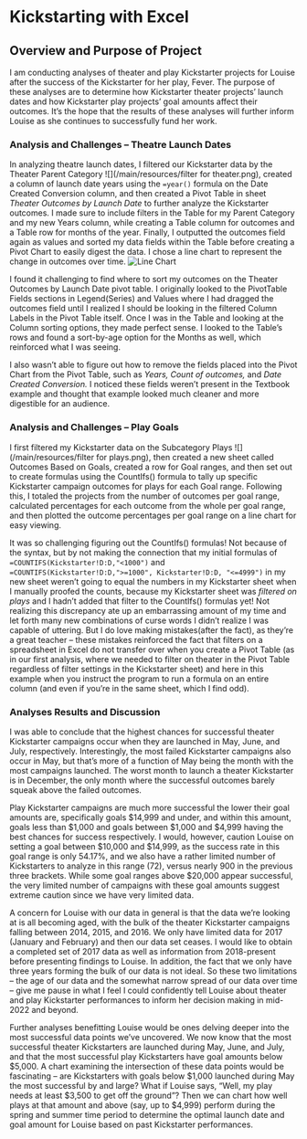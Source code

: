 # Kickstarting with Excel

## Overview and Purpose of Project

I am conducting analyses of theater and play Kickstarter projects for Louise after the success of the Kickstarter for her play, Fever. The purpose of these analyses are to determine how Kickstarter theater projects’ launch dates and how Kickstarter play projects’ goal amounts affect their outcomes. It’s the hope that the results of these analyses will further inform Louise as she continues to successfully fund her work.


### Analysis and Challenges – Theatre Launch Dates


In analyzing theatre launch dates, I filtered our Kickstarter data by the Theater Parent Category ![](/main/resources/filter for theater.png), created a column of launch date years using the `=year()` formula on the Date Created Conversion column, and then created a Pivot Table in sheet *Theater Outcomes by Launch Date* to further analyze the Kickstarter outcomes. I made sure to include filters in the Table for my Parent Category and my new Years column, while creating a Table column for outcomes and a Table row for months of the year. Finally, I outputted the outcomes field again as values and sorted my data fields within the Table before creating a Pivot Chart to easily digest the data. I chose a line chart to represent the change in outcomes over time. ![Line Chart](blob/main/Resources/theater%20pt%2C%20pc.png)

I found it challenging to find where to sort my outcomes on the Theater Outcomes by Launch Date pivot table. I originally looked to the PivotTable Fields sections in Legend(Series) and Values where I had dragged the outcomes field until I realized I should be looking in the filtered Column Labels in the Pivot Table itself. Once I was in the Table and looking at the Column sorting options, they made perfect sense. I looked to the Table’s rows and found a sort-by-age option for the Months as well, which reinforced what I was seeing.

I also wasn’t able to figure out how to remove the fields placed into the Pivot Chart from the Pivot Table, such as *Years,* *Count of outcomes,* and *Date Created Conversion.* I noticed these fields weren’t present in the Textbook example and thought that example looked much cleaner and more digestible for an audience. 




### Analysis and Challenges – Play Goals

I first filtered my Kickstarter data on the Subcategory Plays ![](/main/resources/filter for plays.png), then created a new sheet called Outcomes Based on Goals, created a row for Goal ranges, and then set out to create formulas using the CountIfs() formula to tally up specific Kickstarter campaign outcomes for plays for each Goal range. Following this, I totaled the projects from the number of outcomes per goal range, calculated percentages for each outcome from the whole per goal range, and then plotted the outcome percentages per goal range on a line chart for easy viewing. 

It was so challenging figuring out the CountIfs() formulas! Not because of the syntax, but by not making the connection that my initial formulas of ` =COUNTIFS(Kickstarter!D:D,"<1000")` and ` =COUNTIFS(Kickstarter!D:D,">=1000", Kickstarter!D:D, "<=4999")` in my new sheet weren’t going to equal the numbers in my Kickstarter sheet when I manually proofed the counts, because my Kickstarter sheet was *filtered on plays* and I hadn’t added that filter to the CountIfs() formulas yet! Not realizing this discrepancy ate up an embarrassing amount of my time and let forth many new combinations of curse words I didn’t realize I was capable of uttering. But I do love making mistakes(after the fact), as they’re a great teacher – these mistakes reinforced the fact that filters on a spreadsheet in Excel do not transfer over when you create a Pivot Table (as in our first analysis, where we needed to filter on theater in the Pivot Table regardless of filter settings in the Kickstarter sheet) and here in this example when you instruct the program to run a formula on an entire column (and even if you’re in the same sheet, which I find odd). 




### Analyses Results and Discussion

I was able to conclude that the highest chances for successful theater Kickstarter campaigns occur when they are launched in May, June, and July, respectively. Interestingly, the most failed Kickstarter campaigns also occur in May, but that’s more of a function of May being the month with the most campaigns launched. The worst month to launch a theater Kickstarter is in December, the only month where the successful outcomes barely squeak above the failed outcomes.

Play Kickstarter campaigns are much more successful the lower their goal amounts are, specifically goals $14,999 and under, and within this amount, goals less than $1,000 and goals between $1,000 and $4,999 having the best chances for success respectively. I would, however, caution Louise on setting a goal between $10,000 and $14,999, as the success rate in this goal range is only 54.17%, and we also have a rather limited number of Kickstarters to analyze in this range (72), versus nearly 900 in the previous three brackets. While some goal ranges above $20,000 appear successful, the very limited number of campaigns with these goal amounts suggest extreme caution since we have very limited data.     

A concern for Louise with our data in general is that the data we’re looking at is all becoming aged, with the bulk of the theater Kickstarter campaigns falling between 2014, 2015, and 2016. We only have limited data for 2017 (January and February) and then our data set ceases. I would like to obtain a completed set of 2017 data as well as information from 2018-present before presenting findings to Louise. In addition, the fact that we only have three years forming the bulk of our data is not ideal. So these two limitations – the age of our data and the somewhat narrow spread of our data over time – give me pause in what I feel I could confidently tell Louise about theater and play Kickstarter performances to inform her decision making in mid-2022 and beyond.

Further analyses benefitting Louise would be ones delving deeper into the most successful data points we’ve uncovered. We now know that the most successful theater Kickstarters are launched during May, June, and July, and that the most successful play Kickstarters have goal amounts below $5,000. A chart examining the intersection of these data points would be fascinating – are Kickstarters with goals below $1,000 launched during May the most successful by and large? What if Louise says, “Well, my play needs at least $3,500 to get off the ground”? Then we can chart how well plays at that amount and above (say, up to $4,999) perform during the spring and summer time period to determine the optimal launch date and goal amount for Louise based on past Kickstarter performances. 


